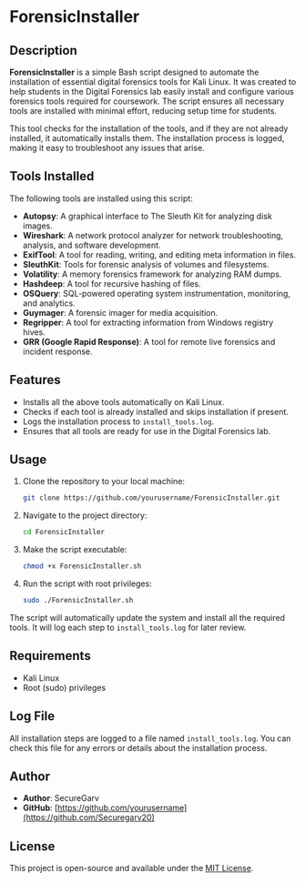 # ForensicInstaller

## Description

**ForensicInstaller** is a simple Bash script designed to automate the installation of essential digital forensics tools for Kali Linux. It was created to help students in the Digital Forensics lab easily install and configure various forensics tools required for coursework. The script ensures all necessary tools are installed with minimal effort, reducing setup time for students.

This tool checks for the installation of the tools, and if they are not already installed, it automatically installs them. The installation process is logged, making it easy to troubleshoot any issues that arise.

## Tools Installed

The following tools are installed using this script:

- **Autopsy**: A graphical interface to The Sleuth Kit for analyzing disk images.
- **Wireshark**: A network protocol analyzer for network troubleshooting, analysis, and software development.
- **ExifTool**: A tool for reading, writing, and editing meta information in files.
- **SleuthKit**: Tools for forensic analysis of volumes and filesystems.
- **Volatility**: A memory forensics framework for analyzing RAM dumps.
- **Hashdeep**: A tool for recursive hashing of files.
- **OSQuery**: SQL-powered operating system instrumentation, monitoring, and analytics.
- **Guymager**: A forensic imager for media acquisition.
- **Regripper**: A tool for extracting information from Windows registry hives.
- **GRR (Google Rapid Response)**: A tool for remote live forensics and incident response.

## Features

- Installs all the above tools automatically on Kali Linux.
- Checks if each tool is already installed and skips installation if present.
- Logs the installation process to `install_tools.log`.
- Ensures that all tools are ready for use in the Digital Forensics lab.

## Usage

1. Clone the repository to your local machine:
    ```bash
    git clone https://github.com/yourusername/ForensicInstaller.git
    ```

2. Navigate to the project directory:
    ```bash
    cd ForensicInstaller
    ```

3. Make the script executable:
    ```bash
    chmod +x ForensicInstaller.sh
    ```

4. Run the script with root privileges:
    ```bash
    sudo ./ForensicInstaller.sh
    ```

The script will automatically update the system and install all the required tools. It will log each step to `install_tools.log` for later review.

## Requirements

- Kali Linux
- Root (sudo) privileges

## Log File

All installation steps are logged to a file named `install_tools.log`. You can check this file for any errors or details about the installation process.

## Author

- **Author**: SecureGarv
- **GitHub**: [https://github.com/yourusername](https://github.com/Securegarv20)

## License

This project is open-source and available under the [MIT License](LICENSE).
